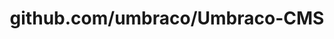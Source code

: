 ---
layout: post
title: github.com/umbraco/Umbraco-CMS
categories: link
tags: [انگلیسی, گیت‌هاب, برنامه‌نویسی]
---